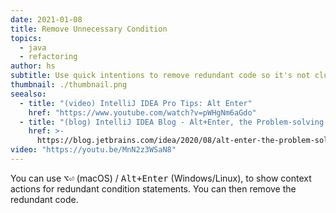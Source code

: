 ```yaml
---
date: 2021-01-08
title: Remove Unnecessary Condition
topics:
  - java
  - refactoring
author: hs
subtitle: Use quick intentions to remove redundant code so it's not cluttering up your codebase.
thumbnail: ./thumbnail.png
seealso:
  - title: "(video) IntelliJ IDEA Pro Tips: Alt Enter"
    href: "https://www.youtube.com/watch?v=pWHgNm6aGdo"
  - title: "(blog) IntelliJ IDEA Blog - Alt+Enter, the Problem-solving Shortcut"
    href: >-
      https://blog.jetbrains.com/idea/2020/08/alt-enter-the-problem-solving-shortcut/
video: "https://youtu.be/MnN2z3WSaN8"
---
```


You can use <kbd>⌥⏎</kbd> (macOS) / <kbd>Alt+Enter</kbd> (Windows/Linux), to show context actions for redundant condition statements. You can then remove the redundant code.
